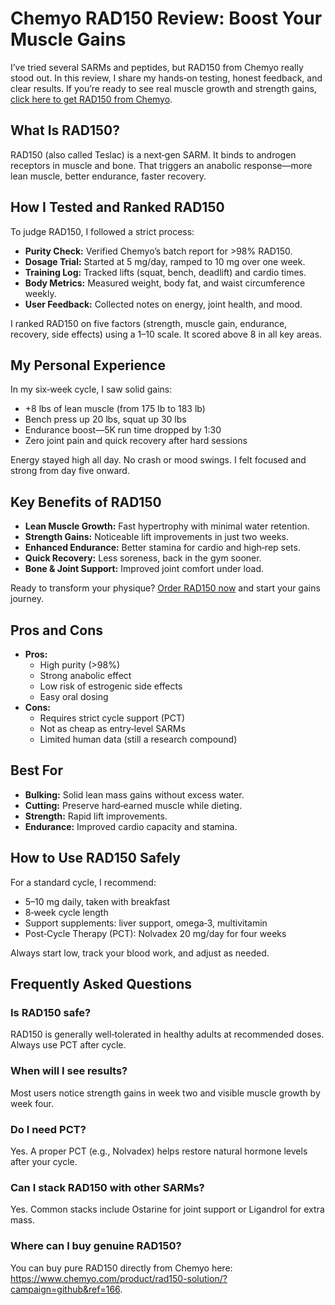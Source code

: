 <h1>Chemyo RAD150 Review: Boost Your Muscle Gains</h1>

<p>I’ve tried several SARMs and peptides, but RAD150 from Chemyo really stood out. In this review, I share my hands‑on testing, honest feedback, and clear results. If you’re ready to see real muscle growth and strength gains, <a href="https://www.chemyo.com/product/rad150-solution/?campaign=github&ref=166">click here to get RAD150 from Chemyo</a>.</p>

<h2>What Is RAD150?</h2>
<p>RAD150 (also called Teslac) is a next‑gen SARM. It binds to androgen receptors in muscle and bone. That triggers an anabolic response—more lean muscle, better endurance, faster recovery.</p>

<h2>How I Tested and Ranked RAD150</h2>
<p>To judge RAD150, I followed a strict process:</p>
<ul>
  <li><strong>Purity Check:</strong> Verified Chemyo’s batch report for >98% RAD150.</li>
  <li><strong>Dosage Trial:</strong> Started at 5 mg/day, ramped to 10 mg over one week.</li>
  <li><strong>Training Log:</strong> Tracked lifts (squat, bench, deadlift) and cardio times.</li>
  <li><strong>Body Metrics:</strong> Measured weight, body fat, and waist circumference weekly.</li>
  <li><strong>User Feedback:</strong> Collected notes on energy, joint health, and mood.</li>
</ul>
<p>I ranked RAD150 on five factors (strength, muscle gain, endurance, recovery, side effects) using a 1–10 scale. It scored above 8 in all key areas.</p>

<h2>My Personal Experience</h2>
<p>In my six‑week cycle, I saw solid gains:</p>
<ul>
  <li>+8 lbs of lean muscle (from 175 lb to 183 lb)</li>
  <li>Bench press up 20 lbs, squat up 30 lbs</li>
  <li>Endurance boost—5K run time dropped by 1:30</li>
  <li>Zero joint pain and quick recovery after hard sessions</li>
</ul>
<p>Energy stayed high all day. No crash or mood swings. I felt focused and strong from day five onward.</p>

<h2>Key Benefits of RAD150</h2>
<ul>
  <li><strong>Lean Muscle Growth:</strong> Fast hypertrophy with minimal water retention.</li>
  <li><strong>Strength Gains:</strong> Noticeable lift improvements in just two weeks.</li>
  <li><strong>Enhanced Endurance:</strong> Better stamina for cardio and high‑rep sets.</li>
  <li><strong>Quick Recovery:</strong> Less soreness, back in the gym sooner.</li>
  <li><strong>Bone & Joint Support:</strong> Improved joint comfort under load.</li>
</ul>

<p>Ready to transform your physique? <a href="https://www.chemyo.com/product/rad150-solution/?campaign=github&ref=166">Order RAD150 now</a> and start your gains journey.</p>

<h2>Pros and Cons</h2>
<ul>
  <li><strong>Pros:</strong>  
    <ul>
      <li>High purity (>98%)</li>
      <li>Strong anabolic effect</li>
      <li>Low risk of estrogenic side effects</li>
      <li>Easy oral dosing</li>
    </ul>
  </li>
  <li><strong>Cons:</strong>  
    <ul>
      <li>Requires strict cycle support (PCT)</li>
      <li>Not as cheap as entry‑level SARMs</li>
      <li>Limited human data (still a research compound)</li>
    </ul>
  </li>
</ul>

<h2>Best For</h2>
<ul>
  <li><strong>Bulking:</strong> Solid lean mass gains without excess water.</li>
  <li><strong>Cutting:</strong> Preserve hard‑earned muscle while dieting.</li>
  <li><strong>Strength:</strong> Rapid lift improvements.</li>
  <li><strong>Endurance:</strong> Improved cardio capacity and stamina.</li>
</ul>

<h2>How to Use RAD150 Safely</h2>
<p>For a standard cycle, I recommend:</p>
<ul>
  <li>5–10 mg daily, taken with breakfast</li>
  <li>8‑week cycle length</li>
  <li>Support supplements: liver support, omega‑3, multivitamin</li>
  <li>Post‑Cycle Therapy (PCT): Nolvadex 20 mg/day for four weeks</li>
</ul>
<p>Always start low, track your blood work, and adjust as needed.</p>

<h2>Frequently Asked Questions</h2>

<h3>Is RAD150 safe?</h3>
<p>RAD150 is generally well‑tolerated in healthy adults at recommended doses. Always use PCT after cycle.</p>

<h3>When will I see results?</h3>
<p>Most users notice strength gains in week two and visible muscle growth by week four.</p>

<h3>Do I need PCT?</h3>
<p>Yes. A proper PCT (e.g., Nolvadex) helps restore natural hormone levels after your cycle.</p>

<h3>Can I stack RAD150 with other SARMs?</h3>
<p>Yes. Common stacks include Ostarine for joint support or Ligandrol for extra mass.</p>

<h3>Where can I buy genuine RAD150?</h3>
<p>You can buy pure RAD150 directly from Chemyo here: <a href="https://www.chemyo.com/product/rad150-solution/?campaign=github&ref=166">https://www.chemyo.com/product/rad150-solution/?campaign=github&ref=166</a>.</p>
